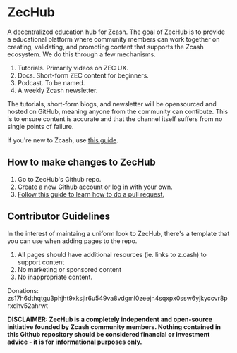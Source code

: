 # ZecHub
A decentralized education hub for Zcash.
The goal of ZecHub is to provide a educational platform where community members can work together on creating, validating, and promoting content that supports the Zcash ecosystem. We do this through a few mechanisms.

  1. Tutorials. Primarily videos on ZEC UX.
  2. Docs. Short-form ZEC content for beginners.
  3. Podcast. To be named.
  4. A weekly Zcash newsletter.
  
The tutorials, short-form blogs, and newsletter will be opensourced and hosted on GitHub, meaning anyone from the community can contibute. This is to ensure content is accurate and that the channel itself suffers from no single points of failure.

If you're new to Zcash, use [this guide](https://github.com/ZecHub/zechub/blob/main/zcashnewuseguide.md).

How to make changes to ZecHub
---
  1. Go to ZecHub's Github repo.
  2. Create a new Github account or log in with your own.
  3. [Follow this guide to learn how to do a pull request.](https://www.youtube.com/watch?v=YTbRzhQju4c&t=1s)
  
Contributor Guidelines
---
In the interest of maintaing a uniform look to ZecHub, there's a template that you can use when adding pages to the repo.
  1. All pages should have additional resources (ie. links to z.cash) to support content
  2. No marketing or sponsored content
  3. No inappropriate content.
 
Donations: zs17h6dthqtgu3phjht9xksjlr6u549va8vdgml0zeejn4sqxpx0ssw6yjkyccvr8prxdhv52ahrwt

**DISCLAIMER: ZecHub is a completely independent and open-source initiative founded by Zcash community members. Nothing contained in this Github repository should be considered financial or investment advice - it is for informational purposes only.**
